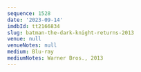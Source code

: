 ```yaml
---
sequence: 1528
date: '2023-09-14'
imdbId: tt2166834
slug: batman-the-dark-knight-returns-2013
venue: null
venueNotes: null
medium: Blu-ray
mediumNotes: Warner Bros., 2013
---
```


